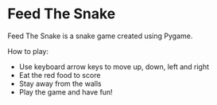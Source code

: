 # Feed The Snake

Feed The Snake is a snake game created using Pygame.
 
How to play:
- Use keyboard arrow keys to move up, down, left and right
- Eat the red food to score
- Stay away from the walls
- Play the game and have fun!
